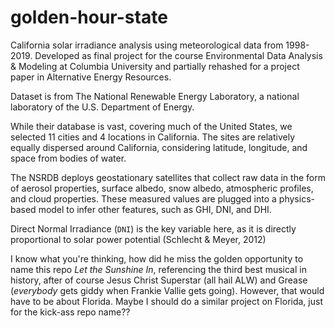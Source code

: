 # golden-hour-state
California solar irradiance analysis using meteorological data from 1998-2019. Developed as final project for the course Environmental Data Analysis &amp; Modeling at Columbia University and partially rehashed for a project paper in Alternative Energy Resources.

Dataset is from The National Renewable Energy Laboratory, a national laboratory of the U.S. Department of Energy.

While their database is vast, covering much of the United States, we selected 11 cities and 4 locations in California. The sites are relatively equally dispersed around California, considering latitude, longitude, and space from bodies of water.

The NSRDB deploys geostationary satellites that collect raw data in the form of aerosol properties, surface albedo, snow albedo, atmospheric profiles, and cloud properties. These measured values are plugged into a physics-based model to infer other features, such as GHI, DNI, and DHI.

Direct Normal Irradiance (`DNI`) is the key variable here, as it is directly proportional to solar power potential (Schlecht & Meyer, 2012)

I know what you're thinking, how did he miss the golden opportunity to name this repo *Let the Sunshine In*, referencing the third best musical in history, after of course Jesus Christ Superstar (all hail ALW) and Grease (*everybody* gets giddy when Frankie Vallie gets going). However, that would have to be about Florida. Maybe I should do a similar project on Florida, just for the kick-ass repo name?? 
